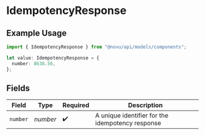 # IdempotencyResponse

## Example Usage

```typescript
import { IdempotencyResponse } from "@novu/api/models/components";

let value: IdempotencyResponse = {
  number: 8638.56,
};
```

## Fields

| Field                                            | Type                                             | Required                                         | Description                                      |
| ------------------------------------------------ | ------------------------------------------------ | ------------------------------------------------ | ------------------------------------------------ |
| `number`                                         | *number*                                         | :heavy_check_mark:                               | A unique identifier for the idempotency response |